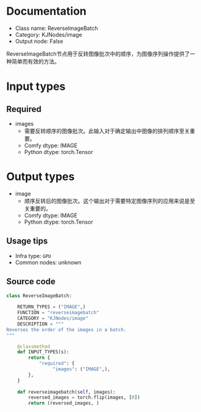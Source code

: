 
# Documentation
- Class name: ReverseImageBatch
- Category: KJNodes/image
- Output node: False

ReverseImageBatch节点用于反转图像批次中的顺序，为图像序列操作提供了一种简单而有效的方法。

# Input types
## Required
- images
    - 需要反转顺序的图像批次。此输入对于确定输出中图像的排列顺序至关重要。
    - Comfy dtype: IMAGE
    - Python dtype: torch.Tensor

# Output types
- image
    - 顺序反转后的图像批次。这个输出对于需要特定图像序列的应用来说是至关重要的。
    - Comfy dtype: IMAGE
    - Python dtype: torch.Tensor


## Usage tips
- Infra type: `GPU`
- Common nodes: unknown


## Source code
```python
class ReverseImageBatch:
    
    RETURN_TYPES = ("IMAGE",)
    FUNCTION = "reverseimagebatch"
    CATEGORY = "KJNodes/image"
    DESCRIPTION = """
Reverses the order of the images in a batch.
"""

    @classmethod
    def INPUT_TYPES(s):
        return {
            "required": {
                 "images": ("IMAGE",),
        },
    } 
    
    def reverseimagebatch(self, images):
        reversed_images = torch.flip(images, [0])
        return (reversed_images, )

```
